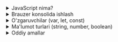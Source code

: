 <details>
    <summary>JavaScript nima?</summary>

## 10.1 JavaScript Nima?

### JavaScript nima?

**JavaScript** - web-sahifalarni jonli va interaktiv qiladigan dasturlash tili. Bu til brauzerda ishlaydi va web-sahifalarga hayot baxsh etadi.

### JavaScript nima uchun kerak?

#### 1. Interaktivlik
- Tugmalarni bosganda ishlaydi
- Formalar to'ldirilganda tekshiradi
- Animatsiyalar yaratadi
- O'yinlar yaratish mumkin

#### 2. Dinamik mazmun
- Sahifa mazmunini o'zgartirish
- Yangi ma'lumotlarni yuklash
- Foydalanuvchi harakatlariga javob berish
- Real vaqtda yangilanish

#### 3. Web ilovalar
- To-do ro'yxatlari
- Kalkulyatorlar
- O'yinlar
- Chat ilovalari

### JavaScript qayerda ishlaydi?

#### 1. Brauzerda
- Chrome, Firefox, Safari
- Web-sahifalarda
- Foydalanuvchi bilan muloqot

#### 2. Serverda
- Node.js yordamida
- Backend ilovalar
- Ma'lumotlar bazasi bilan ishlash

### JavaScript afzalliklari

#### 1. Oson o'rganish
- Oddiy sintaksis
- Ko'p resurslar
- Keng jamiyat

#### 2. Keng qo'llaniladi
- Barcha brauzerlarda ishlaydi
- Web, mobil, desktop
- Eng mashhur dasturlash tili

#### 3. Tez rivojlantirish
- Darhol natija ko'rish
- Brauzerda test qilish
- Kam kod bilan ko'p ish

### JavaScript misollari

#### 1. Oddiy xabar
```javascript
alert("Salom, dunyo!");
```

#### 2. Konsolga yozish
```javascript
console.log("Bu xabar konsolda ko'rinadi");
```

#### 3. Matematik hisob
```javascript
var son = 5 + 3;
console.log(son); // 8 chiqadi
```

### Amaliy misol - JavaScript asoslari
```javascript
// 1. Xabar ko'rsatish
alert("JavaScript ga xush kelibsiz!");

// 2. Konsolga yozish
console.log("Bu birinchi JavaScript kodingiz");

// 3. O'zgaruvchi yaratish
var ism = "Ahmad";
console.log("Salom, " + ism + "!");

// 4. Matematik amallar
var a = 10;
var b = 5;
var yigindi = a + b;
console.log(a + " + " + b + " = " + yigindi);

// 5. Foydalanuvchi bilan muloqot
var foydalanuvchiIsmi = prompt("Ismingizni kiriting:");
console.log("Salom, " + foydalanuvchiIsmi + "!");
```

</details>

<details>
    <summary>Brauzer konsolida ishlash</summary>

## 10.2 Brauzer Konsolida Ishlash

### Brauzer konsoli nima?

**Brauzer konsoli** - JavaScript kodini yozish va test qilish uchun maxsus oyna. Bu yerda kod yozib, darhol natijasini ko'rish mumkin.

### Konsolni ochish

#### 1. Chrome brauzerida
- **F12** tugmasini bosing
- Yoki **Ctrl + Shift + I** (Windows)
- Yoki **Cmd + Option + I** (Mac)

#### 2. Firefox brauzerida
- **F12** tugmasini bosing
- Yoki **Ctrl + Shift + K** (Windows)
- Yoki **Cmd + Option + K** (Mac)

#### 3. Safari brauzerida
- **Cmd + Option + C** (Mac)
- Avval Developer menyusini yoqish kerak

### Konsol elementlari

#### 1. Kod yozish maydoni
- Pastki qismda joylashgan
- Bu yerda JavaScript kod yoziladi
- **Enter** tugmasi bilan kod ishga tushadi

#### 2. Natija ko'rsatish
- Yuqorida natijalar ko'rinadi
- Xatolar qizil rangda
- Muvaffaqiyatli kod qora rangda

#### 3. Tarix
- Oldingi kodlar saqlanadi
- Yuqoriga pastga o'tish mumkin
- **Ctrl + L** bilan tozalash

### Konsol buyruqlari

#### 1. console.log() - xabar chiqarish
```javascript
console.log("Salom, dunyo!");
console.log(123);
console.log(true);
```

#### 2. console.error() - xato xabari
```javascript
console.error("Bu xato xabari");
```

#### 3. console.warn() - ogohlantirish
```javascript
console.warn("Bu ogohlantirish xabari");
```

#### 4. console.clear() - konsolni tozalash
```javascript
console.clear();
```

### Amaliy misol - Konsol bilan ishlash
```javascript
// 1. Birinchi xabar
console.log("JavaScript konsoliga xush kelibsiz!");

// 2. Raqamlar bilan ishlash
console.log("5 + 3 = " + (5 + 3));
console.log("10 - 4 = " + (10 - 4));
console.log("6 * 7 = " + (6 * 7));
console.log("15 / 3 = " + (15 / 3));

// 3. Matnlar bilan ishlash
console.log("Mening ismim: Ahmad");
console.log("Men " + 15 + " yoshdaman");

// 4. Mantiqiy qiymatlar
console.log("5 > 3: " + (5 > 3));
console.log("2 < 1: " + (2 < 1));

// 5. Xato va ogohlantirish
console.warn("Bu ogohlantirish xabari");
console.error("Bu xato xabari");

// 6. Konsolni tozalash
// console.clear(); // Bu buyruqni ishga tushiring
```

### Konsol maslahatlari

#### 1. Kod yozish
- Har bir buyruqdan keyin **Enter** bosing
- Katta-kichik harflarga e'tibor bering
- Qavslar va nuqta-vergullarni to'g'ri qo'ying

#### 2. Xatolarni tuzatish
- Qizil xabarlarni o'qing
- Qaysi qatorda xato borligini tekshiring
- Kodni qayta yozing

#### 3. Kodni saqlash
- Konsoldagi kod saqlanmaydi
- Muhim kodlarni boshqa joyga nusxalang
- HTML fayl ichida yozing

</details>

<details>
    <summary>O'zgaruvchilar (var, let, const)</summary>

## 10.3 O'zgaruvchilar (var, let, const)

### O'zgaruvchi nima?

**O'zgaruvchi** - ma'lumotlarni saqlash uchun ishlatiladigan konteyner. O'zgaruvchiga nom berib, unda qiymat saqlash mumkin.

### O'zgaruvchi yaratish

#### 1. var - eski usul
```javascript
var ism = "Ahmad";
var yosh = 15;
var oqish = true;
```

#### 2. let - yangi usul
```javascript
let ism = "Ahmad";
let yosh = 15;
let oqish = true;
```

#### 3. const - o'zgarmas
```javascript
const ism = "Ahmad";
const yosh = 15;
const oqish = true;
```

### O'zgaruvchi turlari

#### 1. var - eski usul
- Barcha joylarda ishlaydi
- Qayta e'lon qilish mumkin
- Hoisting qo'llab-quvvatlanadi

#### 2. let - yangi usul
- Faqat blok ichida ishlaydi
- Qayta e'lon qilish mumkin emas
- Zamonaviy usul

#### 3. const - o'zgarmas
- Qiymati o'zgarmaydi
- Qayta e'lon qilish mumkin emas
- Doimiy qiymatlar uchun

### O'zgaruvchi nomlari qoidalari

#### 1. To'g'ri nomlar
```javascript
var ism = "Ahmad";        // ✅ Harflar
var ism123 = "Ahmad";     // ✅ Harflar va raqamlar
var _ism = "Ahmad";       // ✅ Underscore
var $ism = "Ahmad";       // ✅ Dollar belgisi
var ismFamiliya = "Ahmad"; // ✅ CamelCase
```

#### 2. Noto'g'ri nomlar
```javascript
var 123ism = "Ahmad";     // ❌ Raqam bilan boshlanadi
var ism- = "Ahmad";       // ❌ Tire ishlatilgan
var var = "Ahmad";        // ❌ Kalit so'z
var ism familiya = "Ahmad"; // ❌ Bo'sh joy
```

### O'zgaruvchi qiymatlarini o'zgartirish

#### 1. var va let
```javascript
var ism = "Ahmad";
ism = "Karim";  // Qiymat o'zgartirildi
console.log(ism); // "Karim" chiqadi

let yosh = 15;
yosh = 16;  // Qiymat o'zgartirildi
console.log(yosh); // 16 chiqadi
```

#### 2. const
```javascript
const ism = "Ahmad";
// ism = "Karim";  // ❌ Xato! const o'zgarmaydi
console.log(ism); // "Ahmad" chiqadi
```

### Amaliy misol - O'zgaruvchilar
```javascript
// 1. var bilan o'zgaruvchilar
var ism = "Ahmad";
var yosh = 15;
var maktab = "15-maktab";

console.log("Ism: " + ism);
console.log("Yosh: " + yosh);
console.log("Maktab: " + maktab);

// 2. let bilan o'zgaruvchilar
let fan = "Matematika";
let baho = 5;

console.log("Fan: " + fan);
console.log("Baho: " + baho);

// 3. const bilan o'zgaruvchilar
const pi = 3.14;
const maktabRaqami = 15;

console.log("Pi: " + pi);
console.log("Maktab raqami: " + maktabRaqami);

// 4. Qiymatlarni o'zgartirish
yosh = 16;  // let o'zgaruvchisi
baho = 4;   // let o'zgaruvchisi

console.log("Yangi yosh: " + yosh);
console.log("Yangi baho: " + baho);

// 5. O'zgaruvchilarni bir-biriga tayinlash
var birinchiSon = 10;
var ikkinchiSon = 5;
var yigindi = birinchiSon + ikkinchiSon;

console.log(birinchiSon + " + " + ikkinchiSon + " = " + yigindi);
```

### O'zgaruvchi maslahatlari

#### 1. Nom berish
- Aniq va tushunarli nomlar ishlating
- CamelCase usulidan foydalaning
- Kalit so'zlardan qoching

#### 2. Tur tanlash
- **const** - o'zgarmas qiymatlar uchun
- **let** - o'zgaruvchan qiymatlar uchun
- **var** - eski kodlarda qolgan

#### 3. E'lon qilish
- O'zgaruvchini ishlatishdan oldin e'lon qiling
- Bir vaqtda bir nechta e'lon qilish mumkin
- Qiymat bermasdan ham e'lon qilish mumkin

</details>

<details>
    <summary>Ma'lumot turlari (string, number, boolean)</summary>

## 10.4 Ma'lumot Turlari (String, Number, Boolean)

### Ma'lumot turlari nima?

**Ma'lumot turlari** - JavaScript da turli xil ma'lumotlarni ifodalash usullari. Har bir tur o'ziga xos xususiyatlarga ega.

### Asosiy ma'lumot turlari

#### 1. String (Matn)
- Matn ma'lumotlari
- Qo'shtirnoq ichida yoziladi
- Harflar, raqamlar, belgilar

#### 2. Number (Raqam)
- Raqamli ma'lumotlar
- Butun va kasr sonlar
- Matematik amallar

#### 3. Boolean (Mantiqiy)
- True yoki False
- Ha yoki Yo'q
- Mantiqiy qiymatlar

### String (Matn) turlari

#### 1. Qo'shtirnoq
```javascript
var ism = "Ahmad";
var familiya = "Karimov";
var maktab = "15-maktab";
```

#### 2. Birtirnoq
```javascript
var ism = 'Ahmad';
var familiya = 'Karimov';
var maktab = '15-maktab';
```

#### 3. Backtick
```javascript
var ism = `Ahmad`;
var familiya = `Karimov`;
var maktab = `15-maktab`;
```

### Number (Raqam) turlari

#### 1. Butun sonlar
```javascript
var yosh = 15;
var sinf = 9;
var maktabRaqami = 15;
```

#### 2. Kasr sonlar
```javascript
var baho = 4.5;
var pi = 3.14;
var foiz = 85.7;
```

#### 3. Manfiy sonlar
```javascript
var harorat = -5;
var balandlik = -100;
var xato = -1;
```

### Boolean (Mantiqiy) turlari

#### 1. True (Ha)
```javascript
var oqish = true;
var ishlash = true;
var tushunish = true;
```

#### 2. False (Yo'q)
```javascript
var oqish = false;
var ishlash = false;
var tushunish = false;
```

### Ma'lumot turlarini tekshirish

#### 1. typeof operatori
```javascript
var ism = "Ahmad";
console.log(typeof ism); // "string" chiqadi

var yosh = 15;
console.log(typeof yosh); // "number" chiqadi

var oqish = true;
console.log(typeof oqish); // "boolean" chiqadi
```

#### 2. Turli misollar
```javascript
console.log(typeof "Salom"); // "string"
console.log(typeof 123); // "number"
console.log(typeof true); // "boolean"
console.log(typeof false); // "boolean"
```

### Amaliy misol - Ma'lumot turlari
```javascript
// 1. String (Matn) misollari
var ism = "Ahmad";
var familiya = "Karimov";
var maktab = "15-maktab";
var manzil = "Toshkent shahar";

console.log("Ism: " + ism);
console.log("Familiya: " + familiya);
console.log("Maktab: " + maktab);
console.log("Manzil: " + manzil);

// 2. Number (Raqam) misollari
var yosh = 15;
var sinf = 9;
var baho = 4.5;
var maktabRaqami = 15;

console.log("Yosh: " + yosh);
console.log("Sinf: " + sinf);
console.log("Baho: " + baho);
console.log("Maktab raqami: " + maktabRaqami);

// 3. Boolean (Mantiqiy) misollari
var oqish = true;
var ishlash = false;
var tushunish = true;
var qiyin = false;

console.log("O'qish: " + oqish);
console.log("Ishlash: " + ishlash);
console.log("Tushunish: " + tushunish);
console.log("Qiyin: " + qiyin);

// 4. Ma'lumot turlarini tekshirish
console.log("ism turi: " + typeof ism);
console.log("yosh turi: " + typeof yosh);
console.log("oqish turi: " + typeof oqish);

// 5. Matematik amallar
var a = 10;
var b = 5;
var yigindi = a + b;
var ayirma = a - b;
var kopaytma = a * b;
var bolinma = a / b;

console.log(a + " + " + b + " = " + yigindi);
console.log(a + " - " + b + " = " + ayirma);
console.log(a + " * " + b + " = " + kopaytma);
console.log(a + " / " + b + " = " + bolinma);
```

### Ma'lumot turlari maslahatlari

#### 1. String ishlatish
- Matnlar uchun qo'shtirnoq ishlating
- Bo'sh joylarga e'tibor bering
- Maxsus belgilarni to'g'ri yozing

#### 2. Number ishlatish
- Raqamlar uchun qo'shtirnoq ishlatmang
- Kasr sonlarda nuqta ishlating
- Katta sonlarni o'qish oson qiling

#### 3. Boolean ishlatish
- Faqat true yoki false ishlating
- Mantiqiy qiymatlarni aniq belgilang
- Shartlarda ishlatish uchun

</details>

<details>
    <summary>Oddiy amallar</summary>

## 10.5 Oddiy Amallar

### Oddiy amallar nima?

**Oddiy amallar** - JavaScript da asosiy matematik va mantiqiy operatsiyalar. Bu amallar yordamida hisob-kitoblar va taqqoslashlar bajariladi.

### Matematik amallar

#### 1. Qo'shish (+)
```javascript
var a = 5;
var b = 3;
var yigindi = a + b;
console.log(yigindi); // 8 chiqadi
```

#### 2. Ayirish (-)
```javascript
var a = 10;
var b = 4;
var ayirma = a - b;
console.log(ayirma); // 6 chiqadi
```

#### 3. Ko'paytirish (*)
```javascript
var a = 6;
var b = 7;
var kopaytma = a * b;
console.log(kopaytma); // 42 chiqadi
```

#### 4. Bo'lish (/)
```javascript
var a = 15;
var b = 3;
var bolinma = a / b;
console.log(bolinma); // 5 chiqadi
```

#### 5. Qoldiq (%)
```javascript
var a = 17;
var b = 5;
var qoldiq = a % b;
console.log(qoldiq); // 2 chiqadi
```

### Taqqoslash amallari

#### 1. Teng (=)
```javascript
var a = 5;
var b = 5;
var teng = (a == b);
console.log(teng); // true chiqadi
```

#### 2. Teng emas (!=)
```javascript
var a = 5;
var b = 3;
var tengEmas = (a != b);
console.log(tengEmas); // true chiqadi
```

#### 3. Katta (>)
```javascript
var a = 10;
var b = 5;
var katta = (a > b);
console.log(katta); // true chiqadi
```

#### 4. Kichik (<)
```javascript
var a = 3;
var b = 7;
var kichik = (a < b);
console.log(kichik); // true chiqadi
```

#### 5. Katta yoki teng (>=)
```javascript
var a = 5;
var b = 5;
var kattaTeng = (a >= b);
console.log(kattaTeng); // true chiqadi
```

#### 6. Kichik yoki teng (<=)
```javascript
var a = 4;
var b = 5;
var kichikTeng = (a <= b);
console.log(kichikTeng); // true chiqadi
```

### Mantiqiy amallar

#### 1. AND (&&)
```javascript
var a = true;
var b = true;
var and = (a && b);
console.log(and); // true chiqadi
```

#### 2. OR (||)
```javascript
var a = true;
var b = false;
var or = (a || b);
console.log(or); // true chiqadi
```

#### 3. NOT (!)
```javascript
var a = true;
var not = !a;
console.log(not); // false chiqadi
```

### Amaliy misol - Oddiy amallar
```javascript
// 1. Matematik amallar
var a = 20;
var b = 4;

console.log("a = " + a);
console.log("b = " + b);
console.log("a + b = " + (a + b));
console.log("a - b = " + (a - b));
console.log("a * b = " + (a * b));
console.log("a / b = " + (a / b));
console.log("a % b = " + (a % b));

// 2. Taqqoslash amallari
var x = 15;
var y = 10;

console.log("x = " + x);
console.log("y = " + y);
console.log("x == y: " + (x == y));
console.log("x != y: " + (x != y));
console.log("x > y: " + (x > y));
console.log("x < y: " + (x < y));
console.log("x >= y: " + (x >= y));
console.log("x <= y: " + (x <= y));

// 3. Mantiqiy amallar
var p = true;
var q = false;

console.log("p = " + p);
console.log("q = " + q);
console.log("p && q: " + (p && q));
console.log("p || q: " + (p || q));
console.log("!p: " + (!p));
console.log("!q: " + (!q));

// 4. Amallarni bir-biriga ulash
var son1 = 10;
var son2 = 5;
var son3 = 3;

var natija1 = son1 + son2 * son3;
var natija2 = (son1 + son2) * son3;
var natija3 = son1 - son2 + son3;

console.log("son1 + son2 * son3 = " + natija1);
console.log("(son1 + son2) * son3 = " + natija2);
console.log("son1 - son2 + son3 = " + natija3);

// 5. Matnlar bilan amallar
var ism = "Ahmad";
var familiya = "Karimov";
var toliqIsm = ism + " " + familiya;

console.log("Ism: " + ism);
console.log("Familiya: " + familiya);
console.log("To'liq ism: " + toliqIsm);
```

### Amallar maslahatlari

#### 1. Matematik amallar
- Qavslar bilan tartibni belgilang
- Kasr sonlarda ehtiyot bo'ling
- Nolga bo'lishdan saqlaning

#### 2. Taqqoslash amallari
- == va === farqini bilish
- Mantiqiy qiymatlarni to'g'ri ishlatish
- Null va undefined ni tekshirish

#### 3. Mantiqiy amallar
- && va || farqini tushunish
- ! operatorini to'g'ri ishlatish
- Murakkab shartlarni soddalashtirish

</details>
